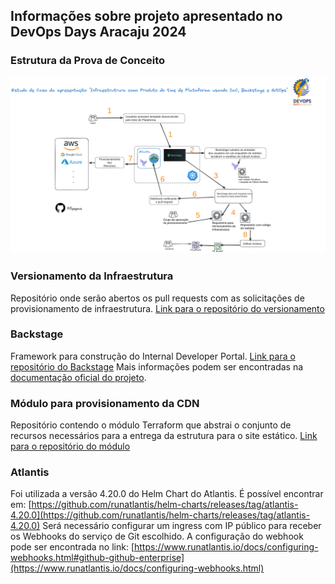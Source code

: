 ## Informações sobre projeto apresentado no DevOps Days Aracaju 2024

### Estrutura da Prova de Conceito

![Estrutura Apresentada](https://github.com/fillipepaz/DevOpsDaysAju-2024/blob/main/arch/arch.png "Estrutura Apresentada")

### Versionamento da Infraestrutura
Repositório onde serão abertos os pull requests com as solicitações de provisionamento de infraestrutura.
[Link para o repositório do versionamento](https://github.com/fillipepaz/infrastructure-versioning)

### Backstage
Framework para construção do Internal Developer Portal.
[Link para o repositório do Backstage](https://github.com/fillipepaz/backstage-project)
Mais informações podem ser encontradas na [documentação oficial do projeto](https://backstage.io/docs/overview/what-is-backstage/).

### Módulo para provisionamento da CDN
Repositório contendo o módulo Terraform que abstrai o conjunto de recursos necessários para a entrega da estrutura para o site estático.
[Link para o repositório do módulo](https://github.com/fillipepaz/aws-cloudfront-module)

### Atlantis
Foi utilizada a versão 4.20.0 do Helm Chart do Atlantis. É possível encontrar em: [https://github.com/runatlantis/helm-charts/releases/tag/atlantis-4.20.0](https://github.com/runatlantis/helm-charts/releases/tag/atlantis-4.20.0)
Será necessário configurar um ingress com IP público para receber os Webhooks do serviço de Git escolhido.
A configuração do webhook pode ser encontrada no link: [https://www.runatlantis.io/docs/configuring-webhooks.html#github-github-enterprise](https://www.runatlantis.io/docs/configuring-webhooks.html)

